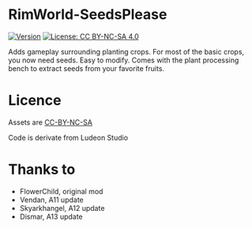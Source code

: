 # RimWorld-SeedsPlease

[![Version](https://img.shields.io/badge/Rimworld-A17-green.svg)](http://rimworldgame.com/)
[![License: CC BY-NC-SA 4.0](https://img.shields.io/badge/License-CC%20BY--NC--SA%204.0-blue.svg)](http://creativecommons.org/licenses/by-nc-sa/4.0/)

Adds gameplay surrounding planting crops.  For most of the basic crops, you now need seeds. Easy to modify. Comes with the plant processing bench to extract seeds from your favorite fruits. 

# Licence
Assets are [CC-BY-NC-SA](https://creativecommons.org/licenses/by-nc-sa/4.0/)

Code is derivate from Ludeon Studio

# Thanks to
- FlowerChild, original mod
- Vendan, A11 update
- Skyarkhangel, A12 update
- Dismar, A13 update
